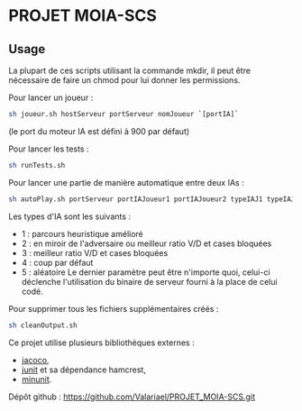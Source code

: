 # PROJET MOIA-SCS

## Usage

La plupart de ces scripts utilisant la commande mkdir, il peut être nécessaire de faire un chmod pour lui donner les permissions.

Pour lancer un joueur : 
```bash
sh joueur.sh hostServeur portServeur nomJoueur `[portIA]`
```
(le port du moteur IA est défini à 900 par défaut)

Pour lancer les tests :
```bash
sh runTests.sh
```

Pour lancer une partie de manière automatique entre deux IAs :
```bash
sh autoPlay.sh portServeur portIAJoueur1 portIAJoueur2 typeIAJ1 typeIAJ2 `[*]`
```
Les types d'IA sont les suivants : 
 - 1 : parcours heuristique amélioré
 - 2 : en miroir de l'adversaire ou meilleur ratio V/D et cases bloquées
 - 3 : meilleur ratio V/D et cases bloquées
 - 4 : coup par défaut
 - 5 : aléatoire
Le dernier paramètre peut être n'importe quoi, celui-ci déclenche l'utilisation du binaire de serveur fourni à la place de celui codé.

Pour supprimer tous les fichiers supplémentaires créés :
```bash
sh cleanOutput.sh
```

Ce projet utilise plusieurs bibliothèques externes :
 - [jacoco],
 - [junit] et sa dépendance hamcrest,
 - [minunit].

Dépôt github : 
https://github.com/Valariael/PROJET_MOIA-SCS.git

[jacoco]: https://www.jacoco.org/jacoco
[junit]: https://junit.org/junit5/
[minunit]: https://github.com/siu/minunit